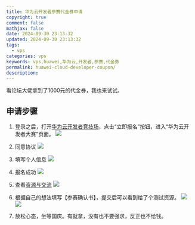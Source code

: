 ```yaml
---
title: 华为云开发者参赛代金券申请
copyright: true
comment: false
mathjax: false
date: 2024-09-30 23:13:32
updated: 2024-09-30 23:13:32
tags:
  - vps
categories: vps
keywords: vps,huawei,华为云,开发者,参赛,代金券
permalink: huawei-cloud-developer-coupon/
description: 
---
```

看论坛大佬拿到了1000元的代金券，我也来试试。

<!-- more -->

## 申请步骤

1. 登录之后，打开[华为云开发者竞技场](https://competition.huaweicloud.com/competitions?track=116)，点击“立即报名”按钮，进入“华为云开发者大赛”页面。
![](https://img1.tucang.cc/api/image/show/a610e386d20a3cde08c8843a67c3eeed)

2. 同意协议
![](https://img1.tucang.cc/api/image/show/eb7a249efef663f45f00838814c1a667)

3. 填写个人信息
![](https://img1.tucang.cc/api/image/show/5c8ca309413be61b1a81b6003e1d4233)

4. 报名成功
![](https://img1.tucang.cc/api/image/show/e21eb97e96c37c405fa7edb2b5eb8ca5)

5. 查看[资源与交流](https://competition.huaweicloud.com/information/1000042083/html3)
![](https://img1.tucang.cc/api/image/show/a8ef6e8c00aa44189a71cc9c670dcadd)

6. 根据自己的想法填写【参赛确认书】，提交后可以看到给了个测试资源。
![](https://img1.tucang.cc/api/image/show/3eb53ef33bfa8c789edff207b3a2f53c)
![](https://img1.tucang.cc/api/image/show/77cd835068bdb7a9baa5c3c534ff2f06)

7. 放松心态，坐等国庆。有就拿，没有也不要强求，反正也不给钱。
